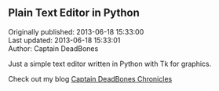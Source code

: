 ## Plain Text Editor in Python  
Originally published: 2013-06-18 15:33:00  
Last updated: 2013-06-18 15:33:01  
Author: Captain DeadBones  
  
Just a simple text editor written in Python with Tk for graphics. 

Check out my blog [Captain DeadBones Chronicles](http://thelivingpearl.com/)